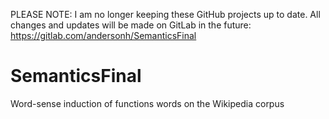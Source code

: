 PLEASE NOTE: I am no longer keeping these GitHub projects up to date. All changes and updates will be made on GitLab in the future: https://gitlab.com/andersonh/SemanticsFinal

# SemanticsFinal
Word-sense induction of functions words on the Wikipedia corpus
